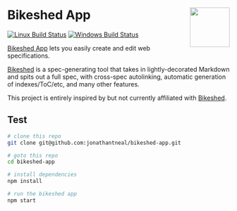 # Bikeshed App [<img src="https://rawgit.com/jonathantneal/bikeshed-app/master/assets/bikeshed.svg" alt="" width="90" height="90" align="right">][Bikeshed App]

[![Linux Build Status][cli-img]][cli-url]
[![Windows Build Status][win-img]][win-url]

[Bikeshed App] lets you easily create and edit web specifications.

[Bikeshed] is a spec-generating tool that takes in lightly-decorated Markdown
and spits out a full spec, with cross-spec autolinking, automatic generation of
indexes/ToC/etc, and many other features.

This project is entirely inspired by but not currently affiliated with 
[Bikeshed].

## Test

```sh
# clone this repo
git clone git@github.com:jonathantneal/bikeshed-app.git

# goto this repo
cd bikeshed-app

# install dependencies
npm install

# run the bikeshed app
npm start
```

[cli-url]: https://travis-ci.org/jonathantneal/bikeshed-app
[cli-img]: https://img.shields.io/travis/jonathantneal/bikeshed-app.svg
[win-url]: https://ci.appveyor.com/project/jonathantneal/bikeshed-app
[win-img]: https://img.shields.io/appveyor/ci/jonathantneal/bikeshed-app.svg

[Bikeshed App]: https://github.com/jonathantneal/bikeshed-app
[Bikeshed]: https://tabatkins.github.io/bikeshed/

[linux64]: https://github.com/jonathantneal/bikeshed-app/releases/download/0.1.0/Bikeshed.linux64.zip
[osx64]: https://github.com/jonathantneal/bikeshed-app/releases/download/0.1.0/Bikeshed.osx64.zip
[win64]: https://github.com/jonathantneal/bikeshed-app/releases/download/0.1.0/Bikeshed.win64.zip
